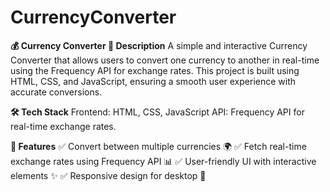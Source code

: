 # CurrencyConverter
**💰 Currency Converter
📖 Description**
A simple and interactive Currency Converter that allows users to convert one currency to another in real-time using the Frequency API for exchange rates. This project is built using HTML, CSS, and JavaScript, ensuring a smooth user experience with accurate conversions.

**🛠️ Tech Stack**
Frontend: HTML, CSS, JavaScript
API: Frequency API for real-time exchange rates.

**🚀 Features**
✅ Convert between multiple currencies 🌍
✅ Fetch real-time exchange rates using Frequency API 📊
✅ User-friendly UI with interactive elements ✨
✅ Responsive design for desktop 📱

